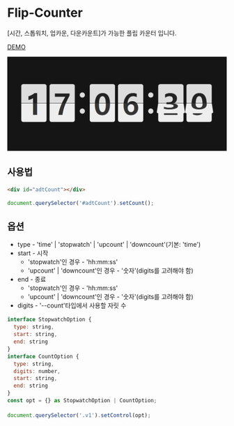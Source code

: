 # Flip-Counter  
[시간, 스톱워치, 업카운, 다운카운트]가 가능한 플립 카운터 입니다.
  
[DEMO](https://hyunjin912.github.io/flip-counter)  

![스크린샷](/screenshots/screenshot-01.png)

## 사용법
```html
<div id="adtCount"></div>
```
```javascript
document.querySelector('#adtCount').setCount();
```
  
## 옵션 
- type - 'time' | 'stopwatch' | 'upcount' | 'downcount'(기본: 'time')
- start - 시작
  - 'stopwatch'인 경우 - 'hh:mm:ss'
  - 'upcount' | 'downcount'인 경우 - '숫자'(digits를 고려해야 함) 
- end - 종료
  - 'stopwatch'인 경우 - 'hh:mm:ss'
  - 'upcount' | 'downcount'인 경우 - '숫자'(digits를 고려해야 함) 
- digits - '--count'타입에서 사용할 자릿 수

```javascript
interface StopwatchOption {
  type: string,
  start: string,
  end: string
}
interface CountOption {
  type: string,
  digits: number,
  start: string,
  end: string
}
const opt = {} as StopwatchOption | CountOption;

document.querySelector('.v1').setControl(opt);
```
